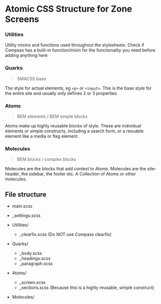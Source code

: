 # Atomic CSS Structure for Zone Screens

### Utilities
Utility mixins and functions used throughout the stylesheets. Check if Compass has a built-in function/mixin for the functionality you need before adding anything here

### Quarks
> SMACSS base

The style for actual elements, eg `<p>` or `<input>`. This is the base style for the entire site and usually only defines 2 or 3 properties

### Atoms
> BEM elements / BEM simple blocks

Atoms make up highly reusable blocks of style. These are individual elements or simple constructs, including a search form, or a resuable element like a media or flag element.

### Molecules
> BEM blocks / complex blocks

Molecules are the blocks that add context to Atoms. Molecules are the site-header, the sidebar, the footer etc. A Collection of Atoms or other molecules.

## File structure

- main.scss
- _settings.scss

- Utilities/
  - _clearfix.scss (Do NOT use Compass clearfix)

- Quarks/
  - _body.scss
  - _headings.scss
  - _paragraph.scss

- Atoms/
  - _screen.scss
  - _sections.scss (Because this is a highly reusable, simple construct)
  
- Molecules/
